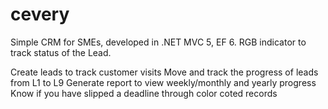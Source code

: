 # cevery
Simple CRM for SMEs, developed in .NET MVC 5, EF 6. RGB indicator to track status of the Lead.

Create leads to track customer visits
Move and track the progress of leads from L1 to L9
Generate report to view weekly/monthly and yearly progress
Know if you have slipped a deadline through color coted records
